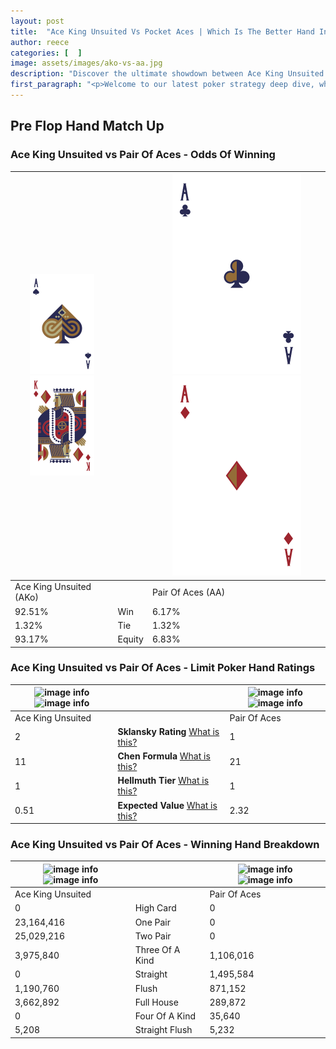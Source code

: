 ```yaml
---
layout: post
title:  "Ace King Unsuited Vs Pocket Aces | Which Is The Better Hand In Poker? A Complete Guide"
author: reece
categories: [  ]
image: assets/images/ako-vs-aa.jpg
description: "Discover the ultimate showdown between Ace King Unsuited and Pair Of Aces in poker! Uncover the odds, strategies, and scenarios where one hand triumphs over the other. Get ready to up your poker game with this thrilling analysis."
first_paragraph: "<p>Welcome to our latest poker strategy deep dive, where we're pitting two distinct hands against each other in a high-stakes showdown: Ace King Unsuited vs Pair Of Aces.</p><p>In the dynamic world of poker, every decision counts, and knowing which hand holds the upper hand is key to your success at the table.</p><p>In this article, we'll dissect these two hands, explore the scenarios where one dominates the other, and equip you with the knowledge to make strategic choices that can tip the odds in your favor.</p><p>Get ready to unravel the intriguing dynamics of these poker hands and elevate your game to new heights.</p>"
---
```




[comment]: # (sp0)

## Pre Flop Hand Match Up

<div class="table hand-ratings" markdown="1"> 



### Ace King Unsuited vs Pair Of Aces - Odds Of Winning


    
| ![image info](assets/images/hand1/a.png) ![image info](assets/images/hand1/ko.png) |  | ![image info](assets/images/hand2/a.png) ![image info](assets/images/hand2/ao.png) |
| -------- | -------- | -------- |
| Ace King Unsuited (AKo) |  | Pair Of Aces (AA) |
| 92.51% | Win | 6.17% |
| 1.32% | Tie | 1.32% |
| 93.17% | Equity | 6.83% |




[comment]: # (sp1)



### Ace King Unsuited vs Pair Of Aces - Limit Poker Hand Ratings


    
| ![image info](https://www.riverpairs.com/assets/images/hand1/a.png) ![image info](https://www.riverpairs.com/assets/images/hand1/ko.png) |  | ![image info](https://www.riverpairs.com/assets/images/hand2/a.png) ![image info](https://www.riverpairs.com/assets/images/hand2/ao.png) |
| -------- | -------- | -------- |
| Ace King Unsuited |  | Pair Of Aces |
| 2 | **Sklansky Rating** [What is this?](/sklansky-rating-explained) | 1 |
| 11 | **Chen Formula** [What is this?](/chen-formula-explained) | 21 |
| 1 | **Hellmuth Tier** [What is this?](/Hellmuth-tier-explained) | 1 |
| 0.51 | **Expected Value** [What is this?](/expected-value-explained) | 2.32 |




[comment]: # (sp2)



### Ace King Unsuited vs Pair Of Aces - Winning Hand Breakdown


    
| ![image info](https://www.riverpairs.com/assets/images/hand1/a.png) ![image info](https://www.riverpairs.com/assets/images/hand1/ko.png) |  | ![image info](https://www.riverpairs.com/assets/images/hand2/a.png) ![image info](https://www.riverpairs.com/assets/images/hand2/ao.png) |
| -------- | -------- | -------- |
| Ace King Unsuited |  | Pair Of Aces |
| 0 | High Card | 0 |
| 23,164,416 | One Pair | 0 |
| 25,029,216 | Two Pair | 0 |
| 3,975,840 | Three Of A Kind | 1,106,016 |
| 0 | Straight | 1,495,584 |
| 1,190,760 | Flush | 871,152 |
| 3,662,892 | Full House | 289,872 |
| 0 | Four Of A Kind | 35,640 |
| 5,208 | Straight Flush | 5,232 |




[comment]: # (sp3)



</div>

[comment]: # (sp4)



[comment]: # (sp5)

